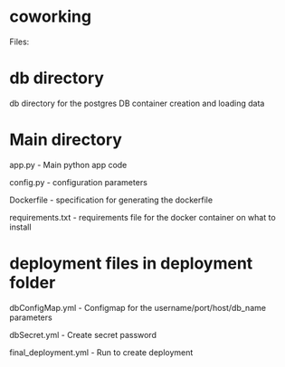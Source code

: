 # coworking
Files:

db directory
===========

db directory for the postgres DB container creation and loading data


Main directory
===============
app.py - Main python app code

config.py - configuration parameters

Dockerfile - specification for generating the dockerfile

requirements.txt - requirements file for the docker container on what to install



deployment files in deployment folder
======================================

dbConfigMap.yml - Configmap for the username/port/host/db_name parameters

dbSecret.yml - Create secret password 

final_deployment.yml - Run to create deployment
